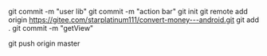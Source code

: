 
git commit -m "user lib"
git commit -m "action bar"
git init
git remote add origin https://gitee.com/starplatinum111/convert-money---android.git
git add .
git commit -m "getView"


git push origin master